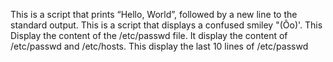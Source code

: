 This is a script that prints “Hello, World”, followed by a new line to the standard output.
This is a script that displays a confused smiley "(Ôo)'.
This Display the content of the /etc/passwd file.
It display the content of /etc/passwd and /etc/hosts.
This display the last 10 lines of /etc/passwd
